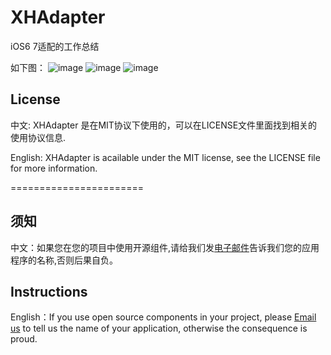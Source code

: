 XHAdapter
=========

iOS6 7适配的工作总结

如下图：
![image](https://github.com/JackTeam/XHAdapter/raw/master/Screenshots/XHXcode5IOS6UI.png)
![image](https://github.com/JackTeam/XHAdapter/raw/master/Screenshots/XHXcode5IOS6iOS7UI.png)
![image](https://github.com/JackTeam/XHAdapter/raw/master/Screenshots/XHXcode5IOS6iOS7NavigationControllerUI.png)


## License

中文:      XHAdapter 是在MIT协议下使用的，可以在LICENSE文件里面找到相关的使用协议信息.

English:   XHAdapter is acailable under the MIT license, see the LICENSE file for more information.



=======================
## 须知       
中文：如果您在您的项目中使用开源组件,请给我们发[电子邮件](mailto:xhzengAIB@gmail.com?subject=From%20GitHub%20XHAdapter)告诉我们您的应用程序的名称,否则后果自负。         

## Instructions
         
English：If you use open source components in your project, please [Email us](mailto:xhzengAIB@gmail.com?subject=From%20GitHub%20XHAdapter) to tell us the name of your application, otherwise the consequence is proud.
